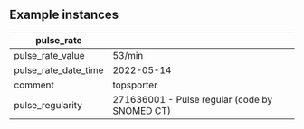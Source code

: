 ## Example instances

| pulse_rate     |                   |
|-----------------|-------------------|
| pulse_rate_value |  53/min|
| pulse_rate_date_time | 2022-05-14 |
| comment |  topsporter |
| pulse_regularity | 271636001 - Pulse regular  (code by SNOMED CT)  |
